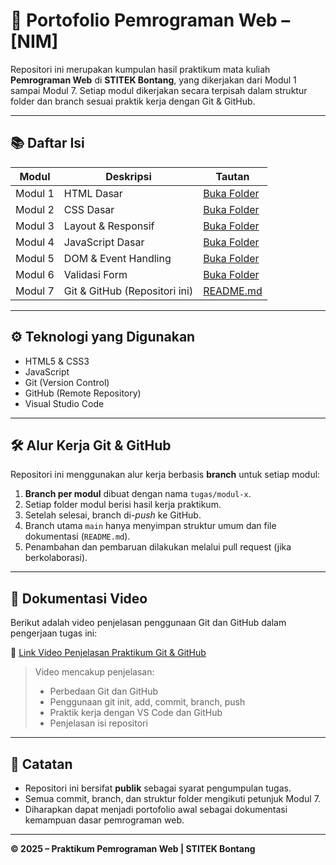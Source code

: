 # 🧾 Portofolio Pemrograman Web – [NIM]

Repositori ini merupakan kumpulan hasil praktikum mata kuliah **Pemrograman Web** di **STITEK Bontang**, yang dikerjakan dari Modul 1 sampai Modul 7. Setiap modul dikerjakan secara terpisah dalam struktur folder dan branch sesuai praktik kerja dengan Git & GitHub.

---

## 📚 Daftar Isi

| Modul | Deskripsi | Tautan |
|-------|-----------|--------|
| Modul 1 | HTML Dasar | [Buka Folder](Modul-1/) |
| Modul 2 | CSS Dasar | [Buka Folder](Modul-2/) |
| Modul 3 | Layout & Responsif | [Buka Folder](Modul-3/) |
| Modul 4 | JavaScript Dasar | [Buka Folder](Modul-4/) |
| Modul 5 | DOM & Event Handling | [Buka Folder](Modul-5/) |
| Modul 6 | Validasi Form | [Buka Folder](Modul-6/) |
| Modul 7 | Git & GitHub (Repositori ini) | [README.md](README.md) |

---

## ⚙️ Teknologi yang Digunakan

- HTML5 & CSS3
- JavaScript
- Git (Version Control)
- GitHub (Remote Repository)
- Visual Studio Code

---

## 🛠️ Alur Kerja Git & GitHub

Repositori ini menggunakan alur kerja berbasis **branch** untuk setiap modul:

1. **Branch per modul** dibuat dengan nama `tugas/modul-x`.
2. Setiap folder modul berisi hasil kerja praktikum.
3. Setelah selesai, branch di-*push* ke GitHub.
4. Branch utama `main` hanya menyimpan struktur umum dan file dokumentasi (`README.md`).
5. Penambahan dan pembaruan dilakukan melalui pull request (jika berkolaborasi).

---

## 🎥 Dokumentasi Video

Berikut adalah video penjelasan penggunaan Git dan GitHub dalam pengerjaan tugas ini:

🔗 [Link Video Penjelasan Praktikum Git & GitHub](#)

> Video mencakup penjelasan:
> - Perbedaan Git dan GitHub
> - Penggunaan git init, add, commit, branch, push
> - Praktik kerja dengan VS Code dan GitHub
> - Penjelasan isi repositori

---

## 📌 Catatan

- Repositori ini bersifat **publik** sebagai syarat pengumpulan tugas.
- Semua commit, branch, dan struktur folder mengikuti petunjuk Modul 7.
- Diharapkan dapat menjadi portofolio awal sebagai dokumentasi kemampuan dasar pemrograman web.

---

**© 2025 – Praktikum Pemrograman Web | STITEK Bontang**
